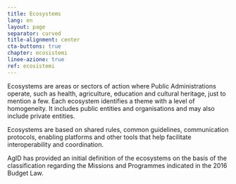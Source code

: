 ```yaml
---
title: Ecosystems
lang: en
layout: page
separator: curved
title-alignment: center
cta-buttons: true
chapter: ecosistemi
linee-azione: true
ref: ecosistemi
---
```

Ecosystems are areas or sectors of action where Public Administrations operate, such as health, agriculture, education and cultural heritage, just to mention a few. Each ecosystem identifies a theme with a level of homogeneity. It includes public entities and organisations and may also include private entities.

Ecosystems are based on shared rules, common guidelines, communication protocols, enabling platforms and other tools that help facilitate interoperability and coordination.

AgID has provided an initial definition of the ecosystems on the basis of the classification regarding the Missions and Programmes indicated in the 2016 Budget Law.
